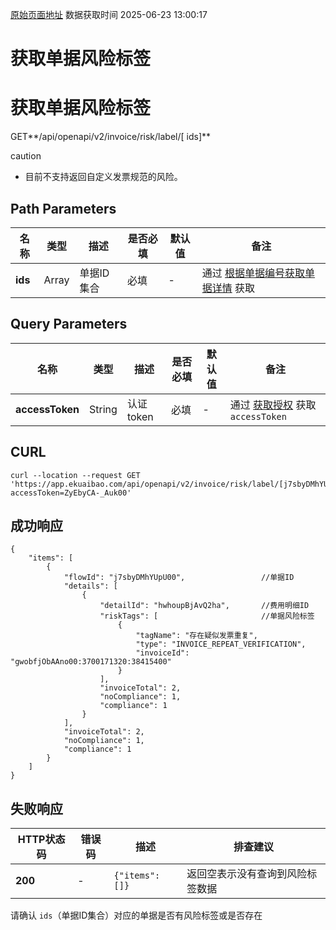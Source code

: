 [原始页面地址](https://docs.ekuaibao.com/docs/open-api/datalink-extend/riskTag)
数据获取时间 2025-06-23 13:00:17

# 获取单据风险标签

# 获取单据风险标签

GET**/api/openapi/v2/invoice/risk/label/[ ids]**

caution

  * 目前不支持返回自定义发票规范的风险。



## Path Parameters​

名称| 类型| 描述| 是否必填| 默认值| 备注  
---|---|---|---|---|---  
**ids**|  Array| 单据ID集合| 必填| -| 通过 [根据单据编号获取单据详情](/docs/open-api/flows/get-forms-details-byCode) 获取  
  
## Query Parameters​

名称| 类型| 描述| 是否必填| 默认值| 备注  
---|---|---|---|---|---  
**accessToken**|  String| 认证token| 必填| -| 通过 [获取授权](/docs/open-api/getting-started/auth) 获取 `accessToken`  
  
## CURL​
    
    
    curl --location --request GET 'https://app.ekuaibao.com/api/openapi/v2/invoice/risk/label/[j7sbyDMhYUpU00]?accessToken=ZyEbyCA-_Auk00'  
    

## 成功响应​
    
    
    {  
        "items": [  
            {  
                "flowId": "j7sbyDMhYUpU00",                 //单据ID  
                "details": [  
                    {  
                        "detailId": "hwhoupBjAvQ2ha",       //费用明细ID  
                        "riskTags": [                       //单据风险标签  
                            {  
                                "tagName": "存在疑似发票重复",  
                                "type": "INVOICE_REPEAT_VERIFICATION",  
                                "invoiceId": "gwobfjObAAno00:3700171320:38415400"  
                            }  
                        ],  
                        "invoiceTotal": 2,  
                        "noCompliance": 1,  
                        "compliance": 1  
                    }  
                ],  
                "invoiceTotal": 2,  
                "noCompliance": 1,  
                "compliance": 1  
            }  
        ]  
    }  
    

## 失败响应​

HTTP状态码| 错误码| 描述| 排查建议  
---|---|---|---  
**200**|  -| `{"items": []}`| 返回空表示没有查询到风险标签数据  
请确认 `ids`（单据ID集合）对应的单据是否有风险标签或是否存在
